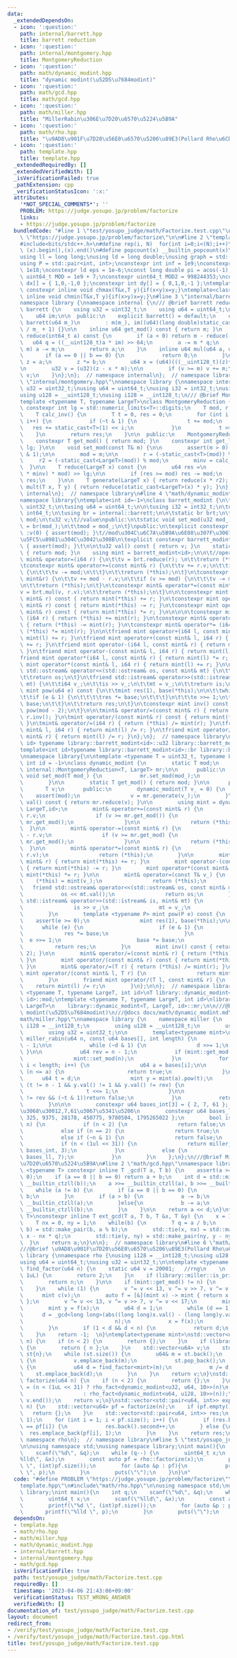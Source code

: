 ```yaml
---
data:
  _extendedDependsOn:
  - icon: ':question:'
    path: internal/barrett.hpp
    title: barrett reduction
  - icon: ':question:'
    path: internal/montgomery.hpp
    title: MontgomeryReduction
  - icon: ':question:'
    path: math/dynamic_modint.hpp
    title: "dynamic modint(\u52D5\u7684modint)"
  - icon: ':question:'
    path: math/gcd.hpp
    title: math/gcd.hpp
  - icon: ':question:'
    path: math/miller.hpp
    title: "MillerRabin\u306E\u7D20\u6570\u5224\u5B9A"
  - icon: ':question:'
    path: math/rho.hpp
    title: "\u9AD8\u901F\u7D20\u56E0\u6570\u5206\u89E3(Pollard Rho\u6CD5)"
  - icon: ':question:'
    path: template.hpp
    title: template.hpp
  _extendedRequiredBy: []
  _extendedVerifiedWith: []
  _isVerificationFailed: true
  _pathExtension: cpp
  _verificationStatusIcon: ':x:'
  attributes:
    '*NOT_SPECIAL_COMMENTS*': ''
    PROBLEM: https://judge.yosupo.jp/problem/factorize
    links:
    - https://judge.yosupo.jp/problem/factorize
  bundledCode: "#line 1 \"test/yosupo_judge/math/Factorize.test.cpp\"\n#define PROBLEM\
    \ \"https://judge.yosupo.jp/problem/factorize\"\n\n#line 2 \"template.hpp\"\n\
    #include<bits/stdc++.h>\n#define rep(i, N)  for(int i=0;i<(N);i++)\n#define all(x)\
    \ (x).begin(),(x).end()\n#define popcount(x) __builtin_popcount(x)\nusing i128=__int128_t;\n\
    using ll = long long;\nusing ld = long double;\nusing graph = std::vector<std::vector<int>>;\n\
    using P = std::pair<int, int>;\nconstexpr int inf = 1e9;\nconstexpr ll infl =\
    \ 1e18;\nconstexpr ld eps = 1e-6;\nconst long double pi = acos(-1);\nconstexpr\
    \ uint64_t MOD = 1e9 + 7;\nconstexpr uint64_t MOD2 = 998244353;\nconstexpr int\
    \ dx[] = { 1,0,-1,0 };\nconstexpr int dy[] = { 0,1,0,-1 };\ntemplate<class T>static\
    \ constexpr inline void chmax(T&x,T y){if(x<y)x=y;}\ntemplate<class T>static constexpr\
    \ inline void chmin(T&x,T y){if(x>y)x=y;}\n#line 3 \"internal/barrett.hpp\"\n\
    namespace library {\nnamespace internal {\n/// @brief barrett reduction\nclass\
    \ barrett {\n    using u32 = uint32_t;\n    using u64 = uint64_t;\n\n    u64 m;\n\
    \    u64 im;\n\n  public:\n    explicit barrett() = default;\n    constexpr explicit\
    \ barrett(u64 m_)\n        : m(m_), im((u64)(long double)static_cast<u64>(-1)\
    \ / m_ + 1) {}\n\n    inline u64 get_mod() const { return m; }\n    inline u64\
    \ reduce(int64_t a) const {\n        if (a < 0) return m - reduce(-a);\n     \
    \   u64 q = ((__uint128_t)a * im) >> 64;\n        a -= m * q;\n        if (a >=\
    \ m) a -= m;\n        return a;\n    }\n    inline u64 mul(u64 a, u64 b) {\n \
    \       if (a == 0 || b == 0) {\n            return 0;\n        }\n        u64\
    \ z = a;\n        z *= b;\n        u64 x = (u64)(((__uint128_t)(z)*im) >> 64);\n\
    \n        u32 v = (u32)(z - x * m);\n\n        if (v >= m) v += m;\n        return\
    \ v;\n    }\n};\n};  // namespace internal\n};  // namespace library\n#line 3\
    \ \"internal/montgomery.hpp\"\nnamespace library {\nnamespace internal {\nusing\
    \ u32 = uint32_t;\nusing u64 = uint64_t;\nusing i32 = int32_t;\nusing i64 = int64_t;\n\
    using u128 = __uint128_t;\nusing i128 = __int128_t;\n/// @brief MontgomeryReduction\n\
    template <typename T, typename LargeT>\nclass MontgomeryReduction {\n    static\
    \ constexpr int lg = std::numeric_limits<T>::digits;\n    T mod, r, r2, minv;\n\
    \    T calc_inv() {\n        T t = 0, res = 0;\n        for (int i = 0; i < lg;\
    \ i++) {\n            if (~t & 1) {\n                t += mod;\n             \
    \   res += static_cast<T>(1) << i;\n            }\n            t >>= 1;\n    \
    \    }\n        return res;\n    }\n\n  public:\n    MontgomeryReduction() = default;\n\
    \    constexpr T get_mod() { return mod; }\n    constexpr int get_lg() { return\
    \ lg; }\n\n    void set_mod(const T& m) {\n\n        assert(m > 0);\n        assert(m\
    \ & 1);\n\n        mod = m;\n\n        r = (-static_cast<T>(mod)) % mod;\n   \
    \     r2 = (-static_cast<LargeT>(mod)) % mod;\n        minv = calc_inv();\n  \
    \  }\n\n    T reduce(LargeT x) const {\n        u64 res =\n            (x + static_cast<LargeT>(static_cast<T>(x)\
    \ * minv) * mod) >> lg;\n\n        if (res >= mod) res -= mod;\n        return\
    \ res;\n    }\n\n    T generate(LargeT x) { return reduce(x * r2); }\n\n    T\
    \ mult(T x, T y) { return reduce(static_cast<LargeT>(x) * y); }\n};\n};  // namespace\
    \ internal\n};  // namespace library\n#line 4 \"math/dynamic_modint.hpp\"\n\n\
    namespace library{\ntemplate<int id=-1>\nclass barrett_modint {\n\tusing u32 =\
    \ uint32_t;\n\tusing u64 = uint64_t;\n\n\tusing i32 = int32_t;\n\tusing i64 =\
    \ int64_t;\n\tusing br = internal::barrett;\n\n\tstatic br brt;\n\tstatic u32\
    \ mod;\n\tu32 v;\t//value\npublic:\n\tstatic void set_mod(u32 mod_) {\n\t\tbrt\
    \ = br(mod_);\n\t\tmod = mod_;\n\t}\npublic:\n\texplicit constexpr barrett_modint()\
    \ :v(0) { assert(mod); }\t//mod\u304C\u6C7A\u5B9A\u6E08\u307F\u3067\u3042\u308B\
    \u5FC5\u8981\u304C\u3042\u308B\n\texplicit constexpr barrett_modint(i64 v_) :v(brt.reduce(v_))\
    \ { assert(mod); }\t\n\n\tu32 val() const { return v; }\n    static u32 get_mod()\
    \ { return mod; }\n    using mint = barrett_modint<id>;\n\n\t//operators\n\tconstexpr\
    \ mint& operator=(i64 r) {\n\t\tv = brt.reduce(r); \n\t\treturn (*this);\n\t}\n\
    \tconstexpr mint& operator+=(const mint& r) {\n\t\tv += r.v;\n\t\tif (v >= mod)\
    \ {\n\t\t\tv -= mod;\n\t\t}\n\t\treturn (*this);\n\t}\n\tconstexpr mint& operator-=(const\
    \ mint&r) {\n\t\tv += mod - r.v;\n\t\tif (v >= mod) {\n\t\t\tv -= mod;\n\t\t}\n\
    \n\t\treturn (*this);\n\t}\n\tconstexpr mint& operator*=(const mint& r) {\n\t\t\
    v = brt.mul(v, r.v);\n\t\treturn (*this);\n\t}\n\n\tconstexpr mint operator+(const\
    \ mint& r) const { return mint(*this) += r; }\n\tconstexpr mint operator-(const\
    \ mint& r) const { return mint(*this) -= r; }\n\tconstexpr mint operator*(const\
    \ mint& r) const { return mint(*this) *= r; }\n\n\n\n\tconstexpr mint& operator+=\
    \ (i64 r) { return (*this) += mint(r); }\n\tconstexpr mint& operator-= (i64 r)\
    \ { return (*this) -= mint(r); }\n\tconstexpr mint& operator*= (i64 r) { return\
    \ (*this) *= mint(r); }\n\n\tfriend mint operator+(i64 l, const mint& r) { return\
    \ mint(l) += r; }\n\tfriend mint operator+(const mint& l, i64 r) { return mint(l)\
    \ += r; }\n\tfriend mint operator-(i64 l, const mint& r) { return mint(l) -= r;\
    \ }\n\tfriend mint operator-(const mint& l, i64 r) { return mint(l) -= r; }\n\t\
    friend mint operator*(i64 l, const mint& r) { return mint(l) *= r; }\n\tfriend\
    \ mint operator*(const mint& l, i64 r) { return mint(l) += r; }\n\n\n\tfriend\
    \ std::ostream& operator<<(std::ostream& os, const mint& mt) {\n\t\tos << mt.val();\n\
    \t\treturn os;\n\t}\n\tfriend std::istream& operator>>(std::istream& is, mint&\
    \ mt) {\n\t\ti64 v_;\n\t\tis >> v_;\n\t\tmt = v_;\n\t\treturn is;\n\t}\n\tconstexpr\
    \ mint pow(u64 e) const {\n\t\tmint res(1), base(*this);\n\n\t\twhile (e) {\n\t\
    \t\tif (e & 1) {\n\t\t\t\tres *= base;\n\t\t\t}\n\t\t\te >>= 1;\n\t\t\tbase *=\
    \ base;\n\t\t}\n\t\treturn res;\n\t}\n\tconstexpr mint inv() const {\n\t\treturn\
    \ pow(mod - 2);\n\t}\n\n\tmint& operator/=(const mint& r) { return (*this) *=\
    \ r.inv(); }\n\tmint operator/(const mint& r) const { return mint(*this) *= r.inv();\
    \ }\n\tmint& operator/=(i64 r) { return (*this) /= mint(r); }\n\tfriend mint operator/(const\
    \ mint& l, i64 r) { return mint(l) /= r; }\n\tfriend mint operator/(i64 l, const\
    \ mint& r) { return mint(l) /= r; }\n};\n};  // namespace library\ntemplate <int\
    \ id> typename library::barrett_modint<id>::u32 library::barrett_modint<id>::mod;\n\
    template<int id>typename library::barrett_modint<id>::br library::barrett_modint<id>::brt;\n\
    \nnamespace library{\n\ntemplate <typename T = uint32_t, typename LargeT = uint64_t,\
    \ int id = -1>\nclass dynamic_modint {\n        static T mod;\n        static\
    \ internal::MontgomeryReduction<T, LargeT> mr;\n\n      public:\n        static\
    \ void set_mod(T mod_) {\n            mr.set_mod(mod_);\n            mod = mod_;\n\
    \        }\n\n        static T get_mod() { return mod; }\n\n      private:\n \
    \       T v;\n      public:\n        dynamic_modint(T v_ = 0) {\n            \
    \    assert(mod);\n                v = mr.generate(v_);\n        }\n        T\
    \ val() const { return mr.reduce(v); }\n\n        using mint = dynamic_modint<T,\
    \ LargeT,id>;\n        mint& operator+=(const mint& r) {\n                v +=\
    \ r.v;\n                if (v >= mr.get_mod()) {\n                        v -=\
    \ mr.get_mod();\n                }\n\n                return (*this);\n      \
    \  }\n\n        mint& operator-=(const mint& r) {\n                v += mr.get_mod()\
    \ - r.v;\n                if (v >= mr.get_mod) {\n                        v -=\
    \ mr.get_mod();\n                }\n\n                return (*this);\n      \
    \  }\n\n        mint& operator*=(const mint& r) {\n                v = mr.mult(v,\
    \ r.v);\n                return (*this);\n        }\n\n        mint operator+(const\
    \ mint& r) { return mint(*this) += r; }\n        mint operator-(const mint& r)\
    \ { return mint(*this) -= r; }\n        mint operator*(const mint& r) { return\
    \ mint(*this) *= r; }\n\n        mint& operator=(const T& v_) {\n            \
    \    (*this) = mint(v_);\n                return (*this);\n        }\n\n     \
    \   friend std::ostream& operator<<(std::ostream& os, const mint& mt) {\n    \
    \            os << mt.val();\n                return os;\n        }\n        friend\
    \ std::istream& operator>>(std::istream& is, mint& mt) {\n                T v_;\n\
    \                is >> v_;\n                mt = v_;\n                return is;\n\
    \        }\n        template <typename P> mint pow(P e) const {\n            \
    \    assert(e >= 0);\n                mint res(1), base(*this);\n\n          \
    \      while (e) {\n                        if (e & 1) {\n                   \
    \             res *= base;\n                        }\n                      \
    \  e >>= 1;\n                        base *= base;\n                }\n      \
    \          return res;\n        }\n        mint inv() const { return pow(mod -\
    \ 2); }\n\n        mint& operator/=(const mint& r) { return (*this) *= r.inv();\
    \ }\n        mint operator/(const mint& r) const { return mint(*this) *= r.inv();\
    \ }\n        mint& operator/=(T r) { return (*this) /= mint(r); }\n        friend\
    \ mint operator/(const mint& l, T r) {\n                return mint(l) /= r;\n\
    \        }\n        friend mint operator/(T l, const mint& r) {\n            \
    \    return mint(l) /= r;\n        }\n};\n\n};  // namespace library\n\ntemplate\
    \ <typename T, typename LargeT, int id>\nT library::dynamic_modint<T, LargeT,\
    \ id>::mod;\ntemplate <typename T, typename LargeT, int id>\nlibrary::internal::MontgomeryReduction<T,\
    \ LargeT>\n    library::dynamic_modint<T, LargeT, id>::mr;\n\n///@brief dynamic\
    \ modint(\u52D5\u7684modint)\n///@docs docs/math/dynamic_modint.md\n#line 3 \"\
    math/miller.hpp\"\nnamespace library {\n    namespace miller {\n        using\
    \ i128 = __int128_t;\n        using u128 = __uint128_t;\n        using u64 = uint64_t;\n\
    \        using u32 = uint32_t;\n\n        template<typename mint>\n        bool\
    \ miller_rabin(u64 n, const u64 bases[], int length) {\n            u64 d = n\
    \ - 1;\n\n            while (~d & 1) {\n                d >>= 1;\n           \
    \ }\n\n            u64 rev = n - 1;\n            if (mint::get_mod() != n) {\n\
    \                mint::set_mod(n);\n            }\n            for (int i = 0;\
    \ i < length; i++) {\n                u64 a = bases[i];\n\n                if\
    \ (n <= a) {\n                    return true;\n                }\n          \
    \      u64 t = d;\n                mint y = mint(a).pow(t);\n                while\
    \ (t != n - 1 && y.val() != 1 && y.val() != rev) {\n                    y *= y;\n\
    \                    t <<= 1;\n                }\n\n                if (y.val()\
    \ != rev && (~t & 1))return false;\n            }\n            return true;\n\
    \        }\n\n\n        constexpr u64 bases_int[3] = { 2, 7, 61 };  // int\u3060\
    \u3068\u30012,7,61\u3067\u5341\u5206\n        constexpr u64 bases_ll[7] = { 2,\
    \ 325, 9375, 28178, 450775, 9780504, 1795265022 };\n        bool is_prime(u64\
    \ n) {\n            if (n < 2) {\n                return false;\n            }\n\
    \            else if (n == 2) {\n                return true;\n            }\n\
    \            else if (~n & 1) {\n                return false;\n            }\n\
    \            if (n < (1ul << 31)) {\n                return miller_rabin<barrett_modint<-1>>(n,\
    \ bases_int, 3);\n            }\n            else {\n                return miller_rabin<dynamic_modint<u64,u128,-1>>(n,\
    \ bases_ll, 7);\n            }\n        }\n    };\n};\n///@brief MillerRabin\u306E\
    \u7D20\u6570\u5224\u5B9A\n#line 2 \"math/gcd.hpp\"\nnamespace library {\ntemplate\
    \ <typename T> constexpr inline T _gcd(T a, T b) {\n    assert(a >= 0 && b >=\
    \ 0);\n    if (a == 0 || b == 0) return a + b;\n    int d = std::min(__builtin_ctzll(a),\
    \ __builtin_ctzll(b));\n    a >>= __builtin_ctzll(a), b >>= __builtin_ctzll(b);\n\
    \    while (a != b) {\n        if (a == 0 || b == 0) {\n            return a +\
    \ b;\n        }\n        if (a > b) {\n            a -= b;\n            a >>=\
    \ __builtin_ctzll(a);\n        }else{\n            b -= a;\n            b >>=\
    \ __builtin_ctzll(b);\n        }\n    }\n\n    return a << d;\n}\ntemplate<typename\
    \ T>\nconstexpr inline T ext_gcd(T a, T b, T &x, T &y) {\n    x = 1, y = 0;\n\
    \    T nx = 0, ny = 1;\n    while(b) {\n        T q = a / b;\n        std::tie(a,\
    \ b) = std::make_pair(b, a % b);\n        std::tie(x, nx) = std::make_pair(nx,\
    \ x - nx * q);\n        std::tie(y, ny) = std::make_pair(ny, y - ny * q);\n  \
    \  }\n    return a;\n}\n\n};  // namespace library\n#line 6 \"math/rho.hpp\"\n\
    ///@brief \u9AD8\u901F\u7D20\u56E0\u6570\u5206\u89E3(Pollard Rho\u6CD5)\nnamespace\
    \ library {\nnamespace rho {\nusing i128 = __int128_t;\nusing u128 = __uint128_t;\n\
    using u64 = uint64_t;\nusing u32 = uint32_t;\n\ntemplate <typename mint> \nu64\
    \ find_factor(u64 n) {\n    static u64 v = 20001;   //rng\n    \n    if (~n &\
    \ 1uL) {\n        return 2;\n    }\n    if (library::miller::is_prime(n)) {\n\
    \        return n;\n    }\n\n    if (mint::get_mod() != n) {\n        mint::set_mod(n);\n\
    \    }\n    while (1) {\n        v ^= v << 13, v ^= v >> 7, v ^= v << 17;\n  \
    \      mint c(v);\n        auto f = [&](mint x) -> mint { return x.pow(2) + c;\
    \ };\n        v ^= v << 13, v ^= v >> 7, v ^= v << 17;\n        mint x = v;\n\
    \        mint y = f(x);\n        u64 d = 1;\n        while (d == 1) {\n      \
    \      d = _gcd<long long>(abs((long long)x.val() - (long long)y.val()),\n   \
    \                             n);\n            x = f(x);\n            y = f(f(y));\n\
    \        }\n        if (1 < d && d < n) {\n            return d;\n        }\n\
    \    }\n    return -1;  \n}\ntemplate<typename mint>\nstd::vector<u64> rho_fact(u64\
    \ n) {\n    if (n < 2) {\n        return {};\n    }\n    if (library::miller::is_prime(n))\
    \ {\n        return { n };\n    }\n    std::vector<u64> v;\n    std::vector<u64>\
    \ st{n};\n    while (st.size()) {\n        u64& m = st.back();\n        if (library::miller::is_prime(m))\
    \ {\n            v.emplace_back(m);\n            st.pop_back();\n        }else\
    \ {\n            u64 d = find_factor<mint>(m);\n            m /= d;\n        \
    \    st.emplace_back(d);\n        }\n    }\n    return v;\n}\nstd::vector<u64>\
    \ factorize(u64 n) {\n    if (n < 2) {\n        return {};\n    }\n    auto v\
    \ = (n < (1uL << 31) ? rho_fact<dynamic_modint<u32, u64, 10>>(n)\n           \
    \                   : rho_fact<dynamic_modint<u64, u128, 10>>(n));\n    std::sort(v.begin(),\
    \ v.end());\n    return v;\n}\nstd::vector<std::pair<u64, int>> exp_factorize(u64\
    \ n) {\n    std::vector<u64> pf = factorize(n);\n    if (pf.empty()) {\n     \
    \   return {};\n    }\n    std::vector<std::pair<u64, int>> res;\n    res.emplace_back(pf.front(),\
    \ 1);\n    for (int i = 1; i < pf.size(); i++) {\n        if (res.back().first\
    \ == pf[i]) {\n            res.back().second++;\n        } else {\n          \
    \  res.emplace_back(pf[i], 1);\n        }\n    }\n    return res;\n}\n\n};  //\
    \ namespace rho\n};  // namespace library\n#line 5 \"test/yosupo_judge/math/Factorize.test.cpp\"\
    \n\nusing namespace std;\nusing namespace library;\nint main(){\n    int q;\n\
    \    scanf(\"%d\", &q);\n    while (q--) {\n        uint64_t x;\n        scanf(\"\
    %lld\", &x);\n        const auto pf = rho::factorize(x);\n        printf(\"%d\
    \ \", (int)pf.size());\n        for (auto &p : pf){\n            printf(\"%lld\
    \ \", p);\n        }\n        puts(\"\");\n    }\n}\n"
  code: "#define PROBLEM \"https://judge.yosupo.jp/problem/factorize\"\n\n#include\"\
    template.hpp\"\n#include\"math/rho.hpp\"\n\nusing namespace std;\nusing namespace\
    \ library;\nint main(){\n    int q;\n    scanf(\"%d\", &q);\n    while (q--) {\n\
    \        uint64_t x;\n        scanf(\"%lld\", &x);\n        const auto pf = rho::factorize(x);\n\
    \        printf(\"%d \", (int)pf.size());\n        for (auto &p : pf){\n     \
    \       printf(\"%lld \", p);\n        }\n        puts(\"\");\n    }\n}"
  dependsOn:
  - template.hpp
  - math/rho.hpp
  - math/miller.hpp
  - math/dynamic_modint.hpp
  - internal/barrett.hpp
  - internal/montgomery.hpp
  - math/gcd.hpp
  isVerificationFile: true
  path: test/yosupo_judge/math/Factorize.test.cpp
  requiredBy: []
  timestamp: '2023-04-06 21:43:06+09:00'
  verificationStatus: TEST_WRONG_ANSWER
  verifiedWith: []
documentation_of: test/yosupo_judge/math/Factorize.test.cpp
layout: document
redirect_from:
- /verify/test/yosupo_judge/math/Factorize.test.cpp
- /verify/test/yosupo_judge/math/Factorize.test.cpp.html
title: test/yosupo_judge/math/Factorize.test.cpp
---
```

